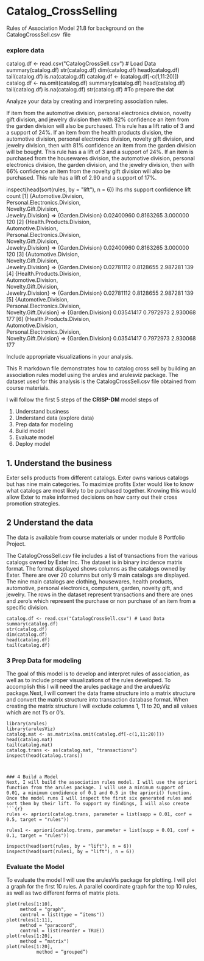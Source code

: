 # Catalog_CrossSelling
Rules of Association Model 
21.8 for background on the CatalogCrossSell.csv  file 



### explore data
catalog.df <- read.csv("CatalogCrossSell.csv") # Load Data
summary(catalog.df)
str(catalog.df)
dim(catalog.df)
head(catalog.df)
tail(catalog.df)
is.na(catalog.df)
catalog.df <- (catalog.df[-c(1,11:20)])
catalog.df <- na.omit(catalog.df)
summary(catalog.df)
head(catalog.df)
tail(catalog.df)
is.na(catalog.df)
str(catalog.df)
#To prepare the dat

Analyze your data by creating and interpreting association rules.

If item from the automotive division, personal electronics division, novelty gift division, and jewelry division then with 82% confidence an item from the garden division will also be purchased. This rule has a lift ratio of 3 and a support of 24%. 
If an item from the health products division, the automotive division, personal electronics division, novelty gift division, and jewelry division, then with 81% confidence an item from the garden division will be bought. This rule has a a lift of 3 and a support of 24%. 
If an item is purchased from the housewares division, the automotive division, personal electronics division, the garden division, and the jewelry division, then with 66% confidence an item from the novelty gift division will also be purchased. This rule has a lift of 2.90 and a support of 17%. 


 inspect(head(sort(rules, by = "lift"), n = 6))
    lhs                                rhs                  support confidence     lift count
[1] {Automotive.Division,                                                                    
     Personal.Electronics.Division,                                                          
     Novelty.Gift.Division,                                                                  
     Jewelry.Division}              => {Garden.Division} 0.02400960  0.8163265 3.000000   120
[2] {Health.Products.Division,                                                               
     Automotive.Division,                                                                    
     Personal.Electronics.Division,                                                          
     Novelty.Gift.Division,                                                                  
     Jewelry.Division}              => {Garden.Division} 0.02400960  0.8163265 3.000000   120
[3] {Automotive.Division,                                                                    
     Novelty.Gift.Division,                                                                  
     Jewelry.Division}              => {Garden.Division} 0.02781112  0.8128655 2.987281   139
[4] {Health.Products.Division,                                                               
     Automotive.Division,                                                                    
     Novelty.Gift.Division,                                                                  
     Jewelry.Division}              => {Garden.Division} 0.02781112  0.8128655 2.987281   139
[5] {Automotive.Division,                                                                    
     Personal.Electronics.Division,                                                          
     Novelty.Gift.Division}         => {Garden.Division} 0.03541417  0.7972973 2.930068   177
[6] {Health.Products.Division,                                                               
     Automotive.Division,                                                                    
     Personal.Electronics.Division,                                                          
     Novelty.Gift.Division}         => {Garden.Division} 0.03541417  0.7972973 2.930068   177

Include appropriate visualizations in your analysis.


This R markdown file demonstrates how to catalog cross sell by building an association rules model using the arules and arulesviz package. The dataset used for this analysis is the CatalogCrossSell.csv file obtained from course materials.  


I will follow the first 5 steps of the **CRISP-DM** model steps of

1. Understand business
2. Understand data (explore data)
3. Prep data for modeling
4. Build model
5. Evaluate model
6. Deploy model

## 1. Understand the business

Exter sells products from different catalogs. Exter owns various catalogs but has nine main categories. To maximize profits Exter would like to know what catalogs are most likely to be purchased together. Knowing this would allow Exter to make informed decisions on how carry out their cross promotion strategies. 



## 2 Understand the data

The data is available from course materials or under module 8 Portfolio Project.

The CatalogCrossSell.csv file includes a list of transactions from the various catalogs owned by Exter Inc. The dataset is in binary incidence matrix format. The format displayed shows columns as the catalogs owned by Exter. There are over 20 columns but only 9 main catalogs are displayed. The nine main catalogs are clothing, housewares, health products, automotive, personal electronics, computers, garden, novelty gift, and jewelry. The rows in the dataset represent transactions and there are ones and zero’s which represent the purchase or non purchase of an item from a specific division.  

```{r}
catalog.df <- read.csv("CatalogCrossSell.csv") # Load Data
summary(catalog.df)
str(catalog.df)
dim(catalog.df)
head(catalog.df)
tail(catalog.df)
```
### 3 Prep Data for modeling

The goal of this model is to develop and interpret rules of association, as well as to include proper visualizations of the rules developed. To accomplish this I will need the arules package and the aruluesViz package.Next, I will convert the data frame structure into a matrix structure and convert the matrix structure into transaction database format. When creating the matrix structure I will exclude columns 1, 11 to 20, and all values which are not 1’s or 0’s. 

```{r}
library(arules)
library(arulesViz)
catalog.mat <- as.matrix(na.omit(catalog.df[-c(1,11:20)]))
head(catalog.mat)
tail(catalog.mat)
catalog.trans <- as(catalog.mat, "transactions")
inspect(head(catalog.trans))



### 4 Build a Model
Next, I will build the association rules model. I will use the apriori function from the arules package. I will use a minimum support of 0.01, a minimum condidence of 0.1 and 0.5 in the apriori() function. Once the model runs I will inspect the first six generated rules and sort them by their lift. To support my findings, I will also create 
```{r}
rules <- apriori(catalog.trans, parameter = list(supp = 0.01, conf = 0.5, target = "rules"))

rules1 <- apriori(catalog.trans, parameter = list(supp = 0.01, conf = 0.1, target = "rules"))

inspect(head(sort(rules, by = "lift"), n = 6))
inspect(head(sort(rules1, by = "lift"), n = 6))
```
### Evaluate the Model

To evaluate the model I will use the arulesVis package for plotting. I will plot a graph for the first 10 rules. A parallel coordinate graph for the top 10 rules, as well as two different forms of matrix plots. 
```{r}
plot(rules[1:10],
     method = "graph",
     control = list(type = “items"))
plot(rules[1:11],
     method = "paracoord",
     control = list(reorder = TRUE))
plot(rules[1:20],
     method = “matrix")
plot(rules[1:20],
           method = “grouped”)
